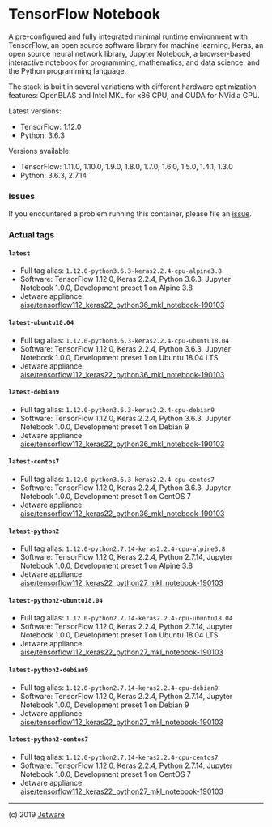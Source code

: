 # TensorFlow Notebook

A pre-configured and fully integrated minimal runtime environment with TensorFlow, an open source software library for machine learning, Keras, an open source neural network library, Jupyter Notebook, a browser-based interactive notebook for programming, mathematics, and data science, and the Python programming language.

The stack is built in several variations with different hardware optimization features: OpenBLAS and Intel MKL for x86 CPU, and CUDA for NVidia GPU.

Latest versions:

* TensorFlow: 1.12.0
* Python: 3.6.3

Versions available:

* TensorFlow: 1.11.0, 1.10.0, 1.9.0, 1.8.0, 1.7.0, 1.6.0, 1.5.0, 1.4.1, 1.3.0
* Python: 3.6.3, 2.7.14

### Issues

If you encountered a problem running this container, please file an [issue](https://github.com/jetware/dockerhub-tensorflow-notebook/issues).

### Actual tags

#### `latest`

* Full tag alias: `1.12.0-python3.6.3-keras2.2.4-cpu-alpine3.8`
* Software: TensorFlow 1.12.0, Keras 2.2.4, Python 3.6.3, Jupyter Notebook 1.0.0, Development preset 1 on Alpine 3.8
* Jetware appliance: [aise/tensorflow112_keras22_python36_mkl_notebook-190103](https://jetware.io/appliances/aise/tensorflow112_keras22_python36_mkl_notebook-190103?us=dockerhub)

#### `latest-ubuntu18.04`

* Full tag alias: `1.12.0-python3.6.3-keras2.2.4-cpu-ubuntu18.04`
* Software: TensorFlow 1.12.0, Keras 2.2.4, Python 3.6.3, Jupyter Notebook 1.0.0, Development preset 1 on Ubuntu 18.04 LTS
* Jetware appliance: [aise/tensorflow112_keras22_python36_mkl_notebook-190103](https://jetware.io/appliances/aise/tensorflow112_keras22_python36_mkl_notebook-190103?us=dockerhub)

#### `latest-debian9`

* Full tag alias: `1.12.0-python3.6.3-keras2.2.4-cpu-debian9`
* Software: TensorFlow 1.12.0, Keras 2.2.4, Python 3.6.3, Jupyter Notebook 1.0.0, Development preset 1 on Debian 9
* Jetware appliance: [aise/tensorflow112_keras22_python36_mkl_notebook-190103](https://jetware.io/appliances/aise/tensorflow112_keras22_python36_mkl_notebook-190103?us=dockerhub)

#### `latest-centos7`

* Full tag alias: `1.12.0-python3.6.3-keras2.2.4-cpu-centos7`
* Software: TensorFlow 1.12.0, Keras 2.2.4, Python 3.6.3, Jupyter Notebook 1.0.0, Development preset 1 on CentOS 7
* Jetware appliance: [aise/tensorflow112_keras22_python36_mkl_notebook-190103](https://jetware.io/appliances/aise/tensorflow112_keras22_python36_mkl_notebook-190103?us=dockerhub)

#### `latest-python2`

* Full tag alias: `1.12.0-python2.7.14-keras2.2.4-cpu-alpine3.8`
* Software: TensorFlow 1.12.0, Keras 2.2.4, Python 2.7.14, Jupyter Notebook 1.0.0, Development preset 1 on Alpine 3.8
* Jetware appliance: [aise/tensorflow112_keras22_python27_mkl_notebook-190103](https://jetware.io/appliances/aise/tensorflow112_keras22_python27_mkl_notebook-190103?us=dockerhub)

#### `latest-python2-ubuntu18.04`

* Full tag alias: `1.12.0-python2.7.14-keras2.2.4-cpu-ubuntu18.04`
* Software: TensorFlow 1.12.0, Keras 2.2.4, Python 2.7.14, Jupyter Notebook 1.0.0, Development preset 1 on Ubuntu 18.04 LTS
* Jetware appliance: [aise/tensorflow112_keras22_python27_mkl_notebook-190103](https://jetware.io/appliances/aise/tensorflow112_keras22_python27_mkl_notebook-190103?us=dockerhub)

#### `latest-python2-debian9`

* Full tag alias: `1.12.0-python2.7.14-keras2.2.4-cpu-debian9`
* Software: TensorFlow 1.12.0, Keras 2.2.4, Python 2.7.14, Jupyter Notebook 1.0.0, Development preset 1 on Debian 9
* Jetware appliance: [aise/tensorflow112_keras22_python27_mkl_notebook-190103](https://jetware.io/appliances/aise/tensorflow112_keras22_python27_mkl_notebook-190103?us=dockerhub)

#### `latest-python2-centos7`

* Full tag alias: `1.12.0-python2.7.14-keras2.2.4-cpu-centos7`
* Software: TensorFlow 1.12.0, Keras 2.2.4, Python 2.7.14, Jupyter Notebook 1.0.0, Development preset 1 on CentOS 7
* Jetware appliance: [aise/tensorflow112_keras22_python27_mkl_notebook-190103](https://jetware.io/appliances/aise/tensorflow112_keras22_python27_mkl_notebook-190103?us=dockerhub)


---
(c) 2019 [Jetware](https://jetware.io)
